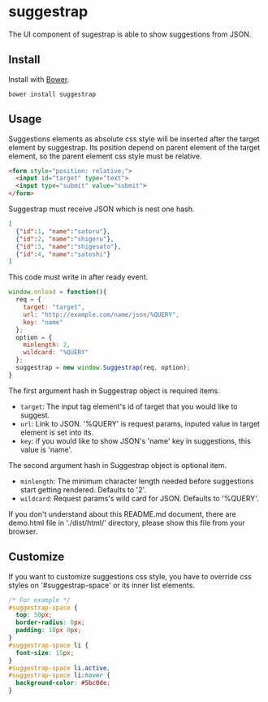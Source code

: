 # suggestrap
The UI component of sugestrap is able to show suggestions from JSON.
## Install
Install with [Bower](https://bower.io/).
```
bower install suggestrap
```
## Usage
Suggestions elements as absolute css style will be inserted after the target element by suggestrap. Its position depend on parent element of the target element, so the parent element css style must be relative.
```html
<form style="position: relative;">
  <input id="target" type="text">
  <input type="submit" value="submit">
</form>
```
Suggestrap must receive JSON which is nest one hash.
```json
[
  {"id":1, "name":"satoru"},
  {"id":2, "name":"shigeru"},
  {"id":3, "name":"shigesato"},
  {"id":4, "name":"satoshi"}
]
```  
This code must write in after ready event.  
```javascript
window.onload = function(){
  req = {
    target: "target",
    url: "http://example.com/name/json/%QUERY",
    key: "name"
  };
  option = {
    minlength: 2,
    wildcard: "%QUERY"
  };
  suggestrap = new window.Suggestrap(req, option);
}
```
The first argument hash in Suggestrap object is required items.
- `target`: The input tag element's id of target that you would like to suggest.
- `url`: Link to JSON. '%QUERY' is request params, inputed value in target element is set into its.
- `key`: if you would like to show JSON's 'name' key in suggestions, this value is 'name'.

The second argument hash in Suggestrap object is optional item.
- `minlength`: The minimum character length needed before suggestions start getting rendered. Defaults to '2'.
- `wildcard`: Request params's wild card for JSON. Defaults to '%QUERY'.

If you don't understand about this README.md document, there are demo.html file in './dist/html/' directory, please show this file from your browser.
## Customize
If you want to customize suggestions css style, you have to override css styles on '#suggestrap-space' or its inner list elements.
```css
/* For example */
#suggestrap-space {
  top: 50px;
  border-radius: 0px;
  padding: 10px 0px;
}
#suggestrap-space li {
  font-size: 15px;
}
#suggestrap-space li.active,
#suggestrap-space li:hover {
  background-color: #5bc0de;
}

```
